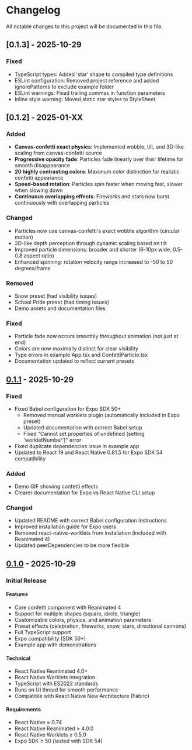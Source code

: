 # Changelog

All notable changes to this project will be documented in this file.

## [0.1.3] - 2025-10-29

### Fixed
- TypeScript types: Added 'star' shape to compiled type definitions
- ESLint configuration: Removed project reference and added ignorePatterns to exclude example folder
- ESLint warnings: Fixed trailing commas in function parameters
- Inline style warning: Moved static star styles to StyleSheet

## [0.1.2] - 2025-01-XX

### Added
- **Canvas-confetti exact physics**: Implemented wobble, tilt, and 3D-like scaling from canvas-confetti source
- **Progressive opacity fade**: Particles fade linearly over their lifetime for smooth disappearance
- **20 highly contrasting colors**: Maximum color distinction for realistic confetti appearance
- **Speed-based rotation**: Particles spin faster when moving fast, slower when slowing down
- **Continuous overlapping effects**: Fireworks and stars now burst continuously with overlapping particles

### Changed
- Particles now use canvas-confetti's exact wobble algorithm (circular motion)
- 3D-like depth perception through dynamic scaling based on tilt
- Improved particle dimensions: broader and shorter (6-10px wide, 0.5-0.8 aspect ratio)
- Enhanced spinning: rotation velocity range increased to -50 to 50 degrees/frame

### Removed
- Snow preset (had visibility issues)
- School Pride preset (had timing issues)
- Demo assets and documentation files

### Fixed
- Particle fade now occurs smoothly throughout animation (not just at end)
- Colors are now maximally distinct for clear visibility
- Type errors in example App.tsx and ConfettiParticle.tsx
- Documentation updated to reflect current presets

## [0.1.1] - 2025-10-29

### Fixed
- Fixed Babel configuration for Expo SDK 50+
  - Removed manual worklets plugin (automatically included in Expo preset)
  - Updated documentation with correct Babel setup
  - Fixed "Cannot set properties of undefined (setting 'workletNumber')" error
- Fixed duplicate dependencies issue in example app
- Updated to React 19 and React Native 0.81.5 for Expo SDK 54 compatibility

### Added
- Demo GIF showing confetti effects
- Clearer documentation for Expo vs React Native CLI setup

### Changed
- Updated README with correct Babel configuration instructions
- Improved installation guide for Expo users
- Removed react-native-worklets from installation (included with Reanimated 4)
- Updated peerDependencies to be more flexible

## [0.1.0] - 2025-10-29

### Initial Release

#### Features
- Core confetti component with Reanimated 4
- Support for multiple shapes (square, circle, triangle)
- Customizable colors, physics, and animation parameters
- Preset effects (celebration, fireworks, snow, stars, directional cannons)
- Full TypeScript support
- Expo compatibility (SDK 50+)
- Example app with demonstrations

#### Technical
- React Native Reanimated 4.0+
- React Native Worklets integration
- TypeScript with ES2022 standards
- Runs on UI thread for smooth performance
- Compatible with React Native New Architecture (Fabric)

#### Requirements
- React Native ≥ 0.74
- React Native Reanimated ≥ 4.0.0
- React Native Worklets ≥ 0.5.0
- Expo SDK ≥ 50 (tested with SDK 54)

[0.1.1]: https://github.com/andydev271/react-native-confetti-reanimated/releases/tag/v0.1.1
[0.1.0]: https://github.com/andydev271/react-native-confetti-reanimated/releases/tag/v0.1.0
